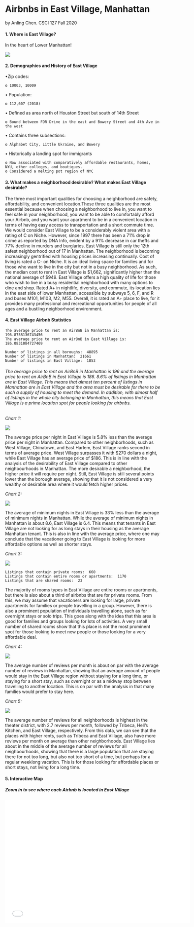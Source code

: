 # Airbnbs in East Village, Manhattan
by Anling Chen. CSCI 127 Fall 2020
#### 1. Where is East Village?

In the heart of Lower Manhattan!

<img src="Highlighted Region East Village.png" class="inline"/>

#### 2. Demographics and History of East Village

•Zip codes:

    o 10003, 10009

• Population:

    o 112,607 (2018)

• Defined as area north of Houston Street but south of 14th Street

    o Bound between FDR Drive in the east and Bowery Street and 4th Ave in the west

• Contains three subsections:

    o Alphabet City, Little Ukraine, and Bowery

• Historically a landing spot for immigrants

    o Now associated with comparatively affordable restaurants, homes, NYU, other colleges, and boutiques.
    o Considered a melting pot region of NYC

#### 3. What makes a neighborhood desirable? What makes East Village desirable?

The three most important qualities for choosing a neighborhood are safety, affordability, and convenient location.These three qualities are the most essential because when choosing a neighborhood to live in, you want to feel safe in your neighborhood, you want to be able to comfortably afford your Airbnb, and you want your apartment to be in a convenient location in terms of having easy access to transportation and a short commute time. We would consider East Village to be a considerably violent area with a rating of C on Niche. However, since 1997 there has been a 71% drop in crime as reported by DNA Info, evident by a 91% decrease in car thefts and 77% decline in murders and burglaries. East Village is still only the 12th safest neighborhood out of 17 in Manhattan. The neighborhood is becoming increasingly gentrified with housing prices increasing continually. Cost of living is rated a C- on Niche. It is an ideal living space for families and for those who want to live in the city but not in a busy neighborhood. As such, the median cost to rent in East Village is $1,662, significantly higher than the national average of $949. East Village offers a high quality of life for those who wish to live in a busy residential neighborhood with many options to dine and shop. Rated A+ in nightlife, diversity, and commute, its location lies in the east side of lower Manhattan, accessible by subways 5, 6, F, and R and buses M101, M103, M2, M55.  Overall, it is rated an A+ place to live, for it provides many professional and recreational opportunities for people of all ages and a bustling neighborhood environment.

#### 4. East Village Airbnb Statistics 

    The average price to rent an AirBnB in Manhattan is:  196.8758136743456
    The average price to rent an AirBnB in East Village is:  186.0831084727469
    
    Number of listings in all boroughs:  48895
    Number of listings in Manhattan:  21661
    Number of listings in East Village:  1853
    
###### The average price to rent an AirBnB in Manhattan is 196 and the average price to rent an AirBnB in East Village is 186. 8.6% of listings in Manhattan are in East Village. This means that almost ten percent of listings in Manhattan are in East Village and the area must be desirable for there to be such a supply of housing to meet the demand. In addition, with almost half of listings in the whole city belonging in Manhattan, this means that East Village is a prime location spot for people looking for airbnbs. 

_Chart 1:_

<img src="Average price compared to other neighborhoods.png" class="inline"/>

The average price per night in East Village is 5.8% less than the average price per night in Manhattan. Compared to other neighborhoods, such as West Village, Chinatown, and East Harlem, East Village ranks second in terms of average price. West Village surpasses it with $270 dollars a night, while East Village has an average price of $186. This is in line with the analysis of the desirability of East Village compared to other neighbourhoods in Manhattan. The more desirable a neighborhood, the higher price it will require per night. Still, East Village is still several points lower than the borough average, showing that it is not considered a very wealthy or desirable area where it would fetch higher prices.

_Chart 2:_ 
 
<img src="Average amount of minimum nights compared to other neighborhoods.png" class="inline"/>

The average of minimum nights in East Village is 33% less than the average of minimum nights in Manhattan. While the average of minimum nights in Manhattan is about 8.6, East Village is 6.4. This means that tenants in East Village are not looking for as long stays in their housing as the average Manhattan tenant. This is also in line with the average price, where one may conclude that the vacationer going to East Village is looking for more affordable options as well as shorter stays. 

_Chart 3:_

<img src="Pie graph of room type listings.png" class="inline"/>

    Listings that contain private rooms:  660
    Listings that contain entire rooms or apartments:  1170
    Listings that are shared rooms:  23

The majority of rooms types in East Village are entire rooms or apartments, but there is also about a third of airbnbs that are for private rooms. From this, we may assume that vacationers are looking for large, private apartments for families or people travelling in a group. However, there is also a prominent population of individuals travelling alone, such as for overnight stays or solo trips. This goes along with the idea that this area is good for families and groups looking for lots of activities. A very small number of shared rooms show that this place is not the most prominent spot for those looking to meet new people or those looking for a very affordable deal. 

_Chart 4:_

<img src="Average number of reviews for all nbhds.png" class="inline"/>

The average number of reviews per month is about on par with the average number of reviews in Manhattan, showing that an average amount of people would stay in the East Village region without staying for a long time, or staying for a short stay, such as overnight or as a midway stop between travelling to another location. This is on par with the analysis in that many families would prefer to stay here. 

_Chart 5:_

<img src="Average number of reviews for all manhattan.png" class="inline"/>

The average number of reviews for all neighborhoods is highest in the theater district, with 2.7 reviews per month, followed by Tribeca, Hell’s Kitchen, and East Village, respectively. From this data, we can see that the places with higher rents, such as Tribeca and East Village, also have more reviews per month on average than other neighborhoods. East Village lies about in the middle of the average number of reviews for all neighbourhoods, showing that there is a large population that are staying there for not too long, but also not too short of a time, but perhaps for a regular weeklong vacation. This is for those looking for affordable places or short stays, not living for a long time. 

#### 5. Interactive Map

##### Zoom in to see where each Airbnb is located in East Village
<iframe src="airbnblocations.html" width="600" height="400" frameborder="0" frameborder="0" marginwidth="0" marginheight="0" allowfullscreen></iframe>
